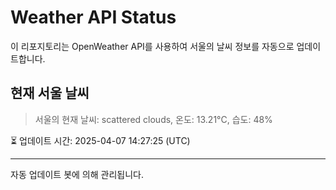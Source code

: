
# Weather API Status

이 리포지토리는 OpenWeather API를 사용하여 서울의 날씨 정보를 자동으로 업데이트합니다.

## 현재 서울 날씨
> 서울의 현재 날씨: scattered clouds, 온도: 13.21°C, 습도: 48%

⏳ 업데이트 시간: 2025-04-07 14:27:25 (UTC)

---
자동 업데이트 봇에 의해 관리됩니다.
